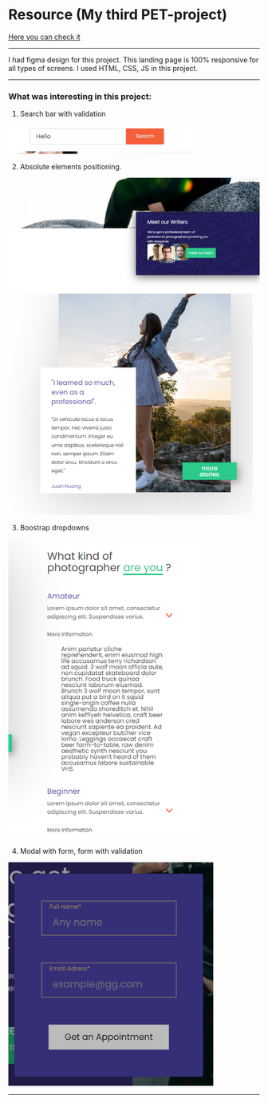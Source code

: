 # Resource (My third PET-project)

[Here you can check it](https://artemuholkov.github.io/Resource/)

---

I had figma design for this project.
This landing page is 100% responsive for all types of screens.
I used HTML, CSS, JS in this project.

---

### What was interesting in this project:

1. Search bar with validation

![search](search.png)

2. Absolute elements positioning.

![position](position.png)
![position2](position2.png)

3. Boostrap dropdowns

![dropdowns](dropdowns.png)

4. Modal with form, form with validation

![form](form.png)

---
